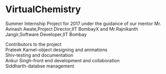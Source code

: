 # VirtualChemistry
Summer Internship Project for 2017 under the guidance of our mentor Mr. Avinash Awate,Project Director,IIT BombayX and Mr.Rajnikanth Jangir,Software Developer,IIT Bombay
<p>Contributors to the project<br>
Prateek Karnel-object designing and animations<br>
Shiv-testing and documentation<br>
Ankur Singh-front end development and collaboration <br>
Siddharth-databse management
</p>
